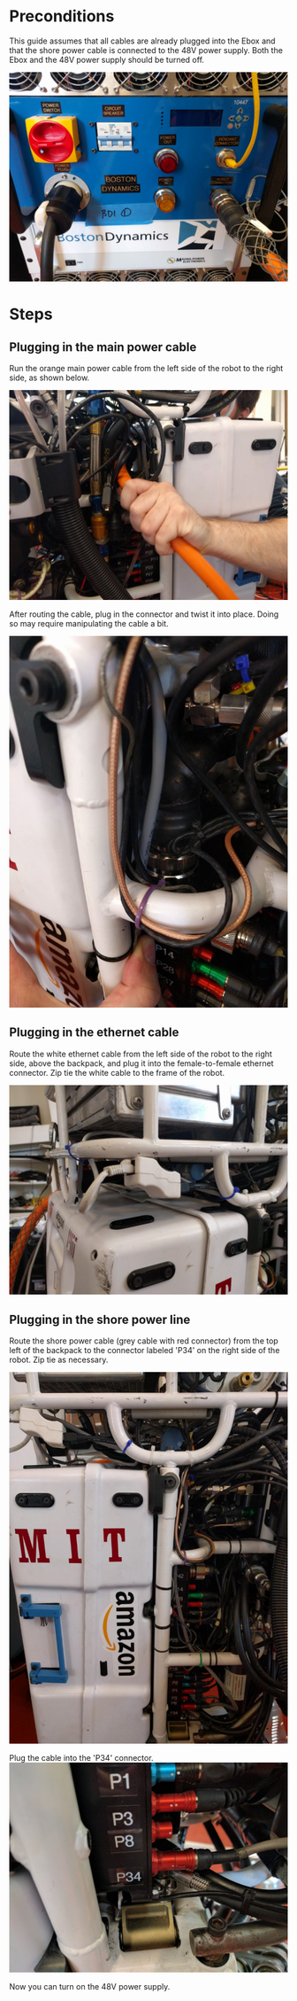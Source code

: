 # Preconditions
This guide assumes that all cables are already plugged into the Ebox and that the shore power cable is connected to the 48V power supply. Both the Ebox and the 48V power supply should be turned off.

![Ebox connected](img/connect-to-ebox/ebox.jpg)


# Steps

## Plugging in the main power cable

Run the orange main power cable from the left side of the robot to the right side, as shown below.

![Routing the main power cable](img/connect-to-ebox/main-power-route.jpg)

After routing the cable, plug in the connector and twist it into place. Doing so may require manipulating the cable a bit.

![Routing the main power cable](img/connect-to-ebox/main-power-seat.jpg)

## Plugging in the ethernet cable

Route the white ethernet cable from the left side of the robot to the right side, above the backpack, and plug it into the female-to-female ethernet connector. Zip tie the white cable to the frame of the robot.

![Plugging in the ethernet cable](img/connect-to-ebox/ethernet.jpg)

## Plugging in the shore power line

Route the shore power cable (grey cable with red connector) from the top left of the backpack to the connector labeled 'P34' on the right side of the robot. Zip tie as necessary.

![Routing the shore power line](img/connect-to-ebox/shore-power-route.jpg)

Plug the cable into the 'P34' connector.
![Plugging in the shore power line](img/connect-to-ebox/shore-power.jpg)

Now you can turn on the 48V power supply.
